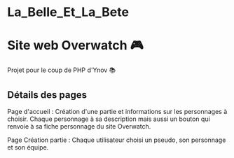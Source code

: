 # La_Belle_Et_La_Bete

# Site web Overwatch 🎮
Projet pour le coup de PHP d'Ynov 📚

## Détails des pages

Page d'accueil : Création d'une partie et informations sur les personnages à choisir.
Chaque personnage à sa description mais aussi un bouton qui renvoie à sa fiche personnage du site Overwatch.

Page Création partie : Chaque utilisateur choisi un pseudo, son personnage et son équipe.




